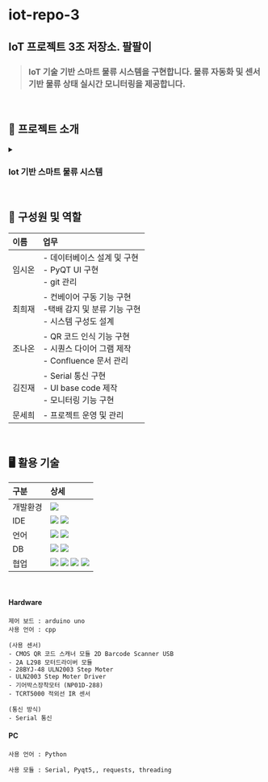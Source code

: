 # iot-repo-3
IoT 프로젝트 3조 저장소. 팔팔이
---
> ### IoT 기술 기반 스마트 물류 시스템을 구현합니다. 물류 자동화 및 센서 기반 물류 상태 실시간 모니터링을 제공합니다.

<br />

## 🤖 프로젝트 소개
<details markdown="1">
  <summary><h3>Iot 기반 스마트 물류 시스템</h3></h3></summary>
  <li>물류 산업은 점차 대형화, 복잡화되고 있으며, 효율적인 운영 체계 구축이 필수적인 과제로 대두되고 있다.</li>
  <li>본 프로젝트는 IoT 센서, 실시간 데이터에 기반하여 물류 프로세스 자동화를 목표로 한다.</li>
  <li>제안된 시스템은 물류 관리의 최적화와 자원 활용 효율성을 향상시킬 수 있을 것으로 기대된다.</li>
</details>
<br />

## 🧠 구성원 및 역할
|이름|업무|
|:---|:---|
|임시온|- 데이터베이스 설계 및 구현<br> - PyQT UI 구현 <br> - git 관리|
|최희재|- 컨베이어 구동 기능 구현<br>-택배 감지 및 분류 기능 구현<br> - 시스템 구성도 설계|
|조나온|- QR 코드 인식 기능 구현<br> - 시퀀스 다이어 그램 제작<br> - Confluence 문서 관리|
|김진재|- Serial 통신 구현<br> - UI base code 제작 <br> - 모니터링 기능 구현|
|문세희|- 프로젝트 운영 및 관리|
<br />

## 🖥️ 활용 기술
|구분|상세|
|:---|:---|
|개발환경|<img src="https://img.shields.io/badge/Ubuntu-E95420?style=for-the-badge&logo=ubuntu&logoColor=white" /> |
|IDE| <img src="https://img.shields.io/badge/VSCode-0078D4?style=for-the-badge&logo=visual%20studio%20code&logoColor=white" /> <img src="https://img.shields.io/badge/arduino-00878F?style=for-the-badge&logo=arduino&logoColor=white" /> |
|언어| <img src="https://img.shields.io/badge/Python-3776AB?style=for-the-badge&logo=python&logoColor=white" /> <img src="https://img.shields.io/badge/c++-00599C?style=for-the-badge&logo=c++&logoColor=white" /> |
|DB|<img src="https://img.shields.io/badge/Amazon_RDS-232F3E?style=for-the-badge&logo=amazon-aws&logoColor=white" /> <img src="https://img.shields.io/badge/MySQL-00000F?style=for-the-badge&logo=mysql&logoColor=white" />|
|협업| <img src="https://img.shields.io/badge/Slack-4A154B?style=for-the-badge&logo=slack&logoColor=white" /> <img src="https://img.shields.io/badge/confluence-172B4D?style=for-the-badge&logo=confluence&logoColor=white" /> <img src="https://img.shields.io/badge/jira-0052CC?style=for-the-badge&logo=jira&logoColor=white" /> <img src="https://img.shields.io/badge/github-181717?style=for-the-badge&logo=github&logoColor=white" />||
<br />

#### Hardware
    제어 보드 : arduino uno
    사용 언어 : cpp
    
    (사용 센서)
    - CMOS QR 코드 스캐너 모듈 2D Barcode Scanner USB
    - 2A L298 모터드라이버 모듈
    - 28BYJ-48 ULN2003 Step Moter
    - ULN2003 Step Moter Driver
    - 기어박스장착모터 (NP01D-288)
    - TCRT5000 적외선 IR 센서
    
    (통신 방식)
    - Serial 통신

#### PC
    사용 언어 : Python

    사용 모듈 : Serial, Pyqt5,, requests, threading
